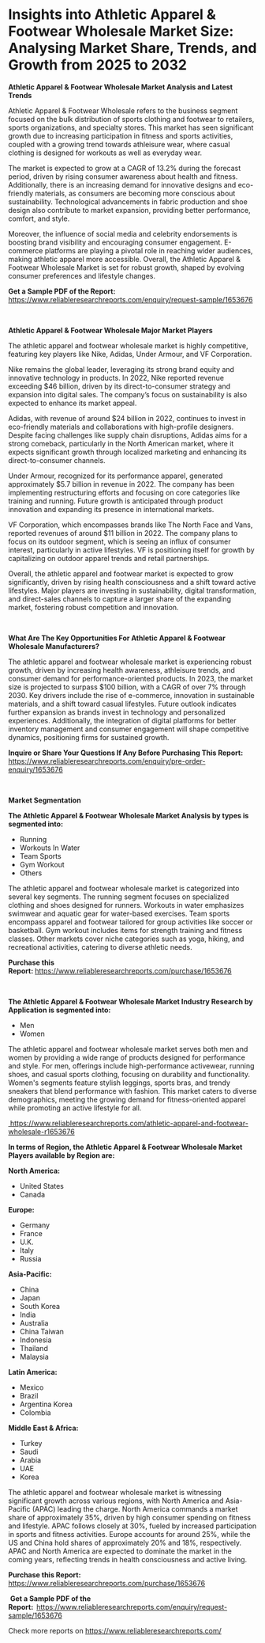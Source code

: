 <p><h1>Insights into Athletic Apparel & Footwear Wholesale Market Size: Analysing Market Share, Trends, and Growth from 2025 to 2032</h1></p><p><strong>Athletic Apparel & Footwear Wholesale Market Analysis and Latest Trends</strong></p>
<p><p>Athletic Apparel & Footwear Wholesale refers to the business segment focused on the bulk distribution of sports clothing and footwear to retailers, sports organizations, and specialty stores. This market has seen significant growth due to increasing participation in fitness and sports activities, coupled with a growing trend towards athleisure wear, where casual clothing is designed for workouts as well as everyday wear.</p><p>The market is expected to grow at a CAGR of 13.2% during the forecast period, driven by rising consumer awareness about health and fitness. Additionally, there is an increasing demand for innovative designs and eco-friendly materials, as consumers are becoming more conscious about sustainability. Technological advancements in fabric production and shoe design also contribute to market expansion, providing better performance, comfort, and style.</p><p>Moreover, the influence of social media and celebrity endorsements is boosting brand visibility and encouraging consumer engagement. E-commerce platforms are playing a pivotal role in reaching wider audiences, making athletic apparel more accessible. Overall, the Athletic Apparel & Footwear Wholesale Market is set for robust growth, shaped by evolving consumer preferences and lifestyle changes.</p></p>
<p><strong>Get a Sample PDF of the Report:&nbsp;</strong> <a href="https://www.reliableresearchreports.com/enquiry/request-sample/1653676?utm_campaign=3315&utm_medium=2&utm_source=Github&utm_content=ia&utm_term=08032025&utm_id=athletic-apparel-footwear-wholesale">https://www.reliableresearchreports.com/enquiry/request-sample/1653676</a></p>
<p>&nbsp;</p>
<p><strong>Athletic Apparel & Footwear Wholesale Major Market Players</strong></p>
<p><p>The athletic apparel and footwear wholesale market is highly competitive, featuring key players like Nike, Adidas, Under Armour, and VF Corporation. </p><p>Nike remains the global leader, leveraging its strong brand equity and innovative technology in products. In 2022, Nike reported revenue exceeding $46 billion, driven by its direct-to-consumer strategy and expansion into digital sales. The company’s focus on sustainability is also expected to enhance its market appeal.</p><p>Adidas, with revenue of around $24 billion in 2022, continues to invest in eco-friendly materials and collaborations with high-profile designers. Despite facing challenges like supply chain disruptions, Adidas aims for a strong comeback, particularly in the North American market, where it expects significant growth through localized marketing and enhancing its direct-to-consumer channels.</p><p>Under Armour, recognized for its performance apparel, generated approximately $5.7 billion in revenue in 2022. The company has been implementing restructuring efforts and focusing on core categories like training and running. Future growth is anticipated through product innovation and expanding its presence in international markets.</p><p>VF Corporation, which encompasses brands like The North Face and Vans, reported revenues of around $11 billion in 2022. The company plans to focus on its outdoor segment, which is seeing an influx of consumer interest, particularly in active lifestyles. VF is positioning itself for growth by capitalizing on outdoor apparel trends and retail partnerships.</p><p>Overall, the athletic apparel and footwear market is expected to grow significantly, driven by rising health consciousness and a shift toward active lifestyles. Major players are investing in sustainability, digital transformation, and direct-sales channels to capture a larger share of the expanding market, fostering robust competition and innovation.</p></p>
<p>&nbsp;</p>
<p><strong>What Are The Key Opportunities For Athletic Apparel & Footwear Wholesale Manufacturers?</strong></p>
<p><p>The athletic apparel and footwear wholesale market is experiencing robust growth, driven by increasing health awareness, athleisure trends, and consumer demand for performance-oriented products. In 2023, the market size is projected to surpass $100 billion, with a CAGR of over 7% through 2030. Key drivers include the rise of e-commerce, innovation in sustainable materials, and a shift toward casual lifestyles. Future outlook indicates further expansion as brands invest in technology and personalized experiences. Additionally, the integration of digital platforms for better inventory management and consumer engagement will shape competitive dynamics, positioning firms for sustained growth.</p></p>
<p><strong>Inquire or Share Your Questions If Any Before Purchasing This Report:</strong> <a href="https://www.reliableresearchreports.com/enquiry/pre-order-enquiry/1653676?utm_campaign=3315&utm_medium=2&utm_source=Github&utm_content=ia&utm_term=08032025&utm_id=athletic-apparel-footwear-wholesale">https://www.reliableresearchreports.com/enquiry/pre-order-enquiry/1653676</a></p>
<p>&nbsp;</p>
<p><strong>Market Segmentation</strong></p>
<p><strong>The Athletic Apparel & Footwear Wholesale Market Analysis by types is segmented into:</strong></p>
<p><ul><li>Running</li><li>Workouts In Water</li><li>Team Sports</li><li>Gym Workout</li><li>Others</li></ul></p>
<p><p>The athletic apparel and footwear wholesale market is categorized into several key segments. The running segment focuses on specialized clothing and shoes designed for runners. Workouts in water emphasizes swimwear and aquatic gear for water-based exercises. Team sports encompass apparel and footwear tailored for group activities like soccer or basketball. Gym workout includes items for strength training and fitness classes. Other markets cover niche categories such as yoga, hiking, and recreational activities, catering to diverse athletic needs.</p></p>
<p><strong>Purchase this Report:&nbsp;</strong><a href="https://www.reliableresearchreports.com/purchase/1653676?utm_campaign=3315&utm_medium=2&utm_source=Github&utm_content=ia&utm_term=08032025&utm_id=athletic-apparel-footwear-wholesale">https://www.reliableresearchreports.com/purchase/1653676</a></p>
<p>&nbsp;</p>
<p><strong>The Athletic Apparel & Footwear Wholesale Market Industry Research by Application is segmented into:</strong></p>
<p><ul><li>Men</li><li>Women</li></ul></p>
<p><p>The athletic apparel and footwear wholesale market serves both men and women by providing a wide range of products designed for performance and style. For men, offerings include high-performance activewear, running shoes, and casual sports clothing, focusing on durability and functionality. Women's segments feature stylish leggings, sports bras, and trendy sneakers that blend performance with fashion. This market caters to diverse demographics, meeting the growing demand for fitness-oriented apparel while promoting an active lifestyle for all.</p></p>
<p><a href="https://www.reliableresearchreports.com/athletic-apparel-and-footwear-wholesale-r1653676?utm_campaign=3315&utm_medium=2&utm_source=Github&utm_content=ia&utm_term=08032025&utm_id=athletic-apparel-footwear-wholesale">&nbsp;https://www.reliableresearchreports.com/athletic-apparel-and-footwear-wholesale-r1653676</a></p>
<p><strong>In terms of Region, the Athletic Apparel & Footwear Wholesale Market Players available by Region are:</strong></p>
<p>
    <p> <strong> North America: </strong>
        <ul>
            <li>United States</li>
            <li>Canada</li>
        </ul>
        </p> 
    <p> <strong> Europe: </strong>
        <ul>
            <li>Germany</li>
            <li>France</li>
            <li>U.K.</li>
            <li>Italy</li>
            <li>Russia</li>
        </ul>
        </p> 
    <p> <strong> Asia-Pacific: </strong>
        <ul>
            <li>China</li>
            <li>Japan</li>
            <li>South Korea</li>
            <li>India</li>
            <li>Australia</li>
            <li>China Taiwan</li>
            <li>Indonesia</li>
            <li>Thailand</li>
            <li>Malaysia</li>
        </ul>
        </p> 
    <p> <strong> Latin America: </strong>
        <ul>
            <li>Mexico</li>
            <li>Brazil</li>
            <li>Argentina Korea</li>
            <li>Colombia</li>
        </ul>
        </p> 
    <p> <strong> Middle East & Africa: </strong>
        <ul>
            <li>Turkey</li>
            <li>Saudi</li>
            <li>Arabia</li>
            <li>UAE</li>
            <li>Korea</li>
        </ul>
    </p>
    </p>
<p><p>The athletic apparel and footwear wholesale market is witnessing significant growth across various regions, with North America and Asia-Pacific (APAC) leading the charge. North America commands a market share of approximately 35%, driven by high consumer spending on fitness and lifestyle. APAC follows closely at 30%, fueled by increased participation in sports and fitness activities. Europe accounts for around 25%, while the US and China hold shares of approximately 20% and 18%, respectively. APAC and North America are expected to dominate the market in the coming years, reflecting trends in health consciousness and active living.</p></p>
<p><strong>Purchase this Report: </strong><a href="https://www.reliableresearchreports.com/purchase/1653676?utm_campaign=3315&utm_medium=2&utm_source=Github&utm_content=ia&utm_term=08032025&utm_id=athletic-apparel-footwear-wholesale">https://www.reliableresearchreports.com/purchase/1653676</a></p>
<p>&nbsp;<strong>Get a Sample PDF of the Report:&nbsp;&nbsp;</strong><a href="https://www.reliableresearchreports.com/enquiry/request-sample/1653676?utm_campaign=3315&utm_medium=2&utm_source=Github&utm_content=ia&utm_term=08032025&utm_id=athletic-apparel-footwear-wholesale">https://www.reliableresearchreports.com/enquiry/request-sample/1653676</a></p>
<p><strong></strong></p>
<p>Check more reports on <a href="https://www.reliableresearchreports.com/?utm_campaign=3315&utm_medium=2&utm_source=Github&utm_content=ia&utm_term=08032025&utm_id=athletic-apparel-footwear-wholesale">https://www.reliableresearchreports.com/</a></p>